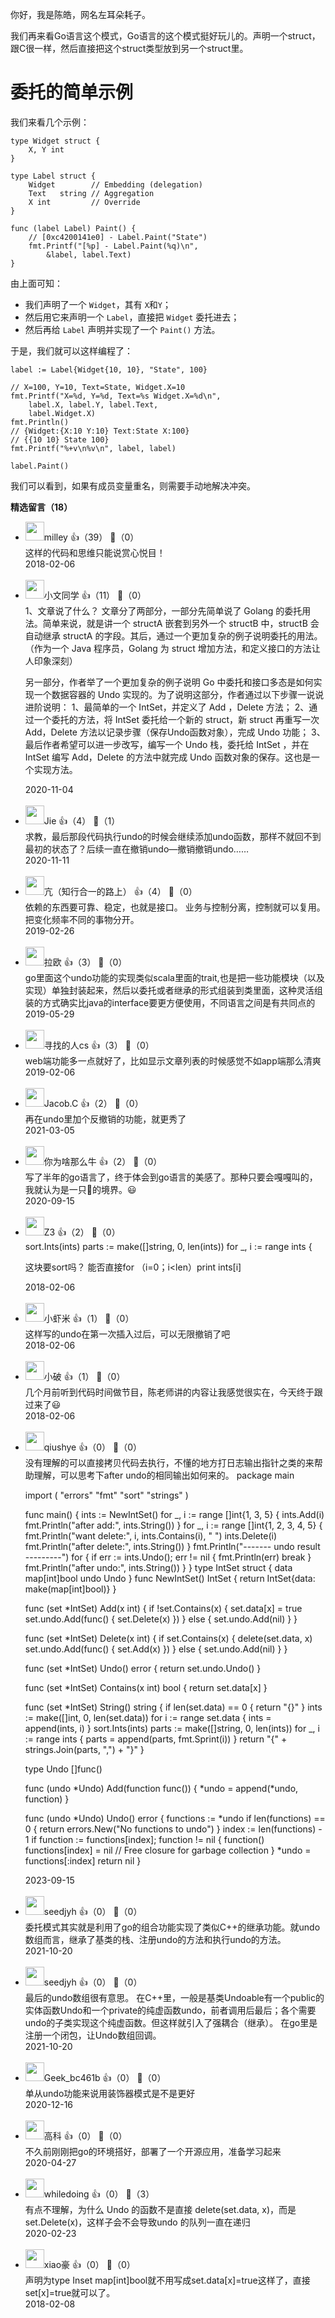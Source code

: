 你好，我是陈皓，网名左耳朵耗子。

我们再来看Go语言这个模式，Go语言的这个模式挺好玩儿的。声明一个struct，跟C很一样，然后直接把这个struct类型放到另一个struct里。

# 委托的简单示例

我们来看几个示例：

```
type Widget struct {
    X, Y int
}

type Label struct {
    Widget        // Embedding (delegation)
    Text   string // Aggregation
    X int         // Override 
}

func (label Label) Paint() {
	// [0xc4200141e0] - Label.Paint("State")
    fmt.Printf("[%p] - Label.Paint(%q)\n", 
    	&label, label.Text)
}
```

由上面可知：

- 我们声明了一个 `Widget`，其有 `X`和`Y`；
- 然后用它来声明一个 `Label`，直接把 `Widget` 委托进去；
- 然后再给 `Label` 声明并实现了一个 `Paint()` 方法。

于是，我们就可以这样编程了：

```
label := Label{Widget{10, 10}, "State", 100}

// X=100, Y=10, Text=State, Widget.X=10
fmt.Printf("X=%d, Y=%d, Text=%s Widget.X=%d\n", 
	label.X, label.Y, label.Text, 
	label.Widget.X)
fmt.Println()
// {Widget:{X:10 Y:10} Text:State X:100} 
// {{10 10} State 100}
fmt.Printf("%+v\n%v\n", label, label)

label.Paint()
```

我们可以看到，如果有成员变量重名，则需要手动地解决冲突。
<div><strong>精选留言（18）</strong></div><ul>
<li><img src="https://static001.geekbang.org/account/avatar/00/0f/46/d7/00e99ebb.jpg" width="30px"><span>milley</span> 👍（39） 💬（0）<div>这样的代码和思维只能说赏心悦目！</div>2018-02-06</li><br/><li><img src="https://static001.geekbang.org/account/avatar/00/0f/49/a5/e4c1c2d4.jpg" width="30px"><span>小文同学</span> 👍（11） 💬（0）<div>1、文章说了什么？
文章分了两部分，一部分先简单说了 Golang 的委托用法。简单来说，就是讲一个 structA 嵌套到另外一个 structB 中，structB 会自动继承 structA 的字段。其后，通过一个更加复杂的例子说明委托的用法。（作为一个 Java 程序员，Golang 为 struct 增加方法，和定义接口的方法让人印象深刻）

另一部分，作者举了一个更加复杂的例子说明 Go 中委托和接口多态是如何实现一个数据容器的 Undo 实现的。为了说明这部分，作者通过以下步骤一说说进阶说明：
1、最简单的一个 IntSet，并定义了 Add ，Delete 方法；
2、通过一个委托的方法，将 IntSet 委托给一个新的 struct，新 struct 再重写一次 Add，Delete 方法以记录步骤（保存Undo函数对象），完成 Undo 功能；
3、最后作者希望可以进一步改写，编写一个 Undo 栈，委托给 IntSet ，并在 IntSet 编写 Add，Delete 的方法中就完成 Undo 函数对象的保存。这也是一个实现方法。</div>2020-11-04</li><br/><li><img src="https://static001.geekbang.org/account/avatar/00/0f/f2/56/c39046c0.jpg" width="30px"><span>Jie</span> 👍（4） 💬（1）<div>求教，最后那段代码执行undo的时候会继续添加undo函数，那样不就回不到最初的状态了？后续一直在撤销undo—撤销撤销undo……</div>2020-11-11</li><br/><li><img src="https://static001.geekbang.org/account/avatar/00/14/8d/c5/898b13b4.jpg" width="30px"><span>亢（知行合一的路上）</span> 👍（4） 💬（0）<div>依赖的东西要可靠、稳定，也就是接口。
业务与控制分离，控制就可以复用。
把变化频率不同的事物分开。</div>2019-02-26</li><br/><li><img src="https://static001.geekbang.org/account/avatar/00/12/69/4d/81c44f45.jpg" width="30px"><span>拉欧</span> 👍（3） 💬（0）<div>go里面这个undo功能的实现类似scala里面的trait,也是把一些功能模块（以及实现）单独封装起来，然后以委托或者继承的形式组装到类里面，这种灵活组装的方式确实比java的interface要更方便使用，不同语言之间是有共同点的</div>2019-05-29</li><br/><li><img src="https://static001.geekbang.org/account/avatar/00/13/bd/dc/1ea396d2.jpg" width="30px"><span>寻找的人cs</span> 👍（3） 💬（0）<div>web端功能多一点就好了，比如显示文章列表的时候感觉不如app端那么清爽</div>2019-02-06</li><br/><li><img src="https://static001.geekbang.org/account/avatar/00/10/54/ad/6ee2b7cb.jpg" width="30px"><span>Jacob.C</span> 👍（2） 💬（0）<div>再在undo里加个反撤销的功能，就更秀了</div>2021-03-05</li><br/><li><img src="https://static001.geekbang.org/account/avatar/00/16/f1/12/7dac30d6.jpg" width="30px"><span>你为啥那么牛</span> 👍（2） 💬（0）<div>写了半年的go语言了，终于体会到go语言的美感了。那种只要会嘎嘎叫的，我就认为是一只🦆的境界。😃</div>2020-09-15</li><br/><li><img src="https://static001.geekbang.org/account/avatar/00/0f/42/45/cdfe6842.jpg" width="30px"><span>Z3</span> 👍（2） 💬（0）<div>sort.Ints(ints) parts := make([]string, 0, len(ints)) for _, i := range ints {


这块要sort吗？  能否直接for （i=0；i&lt;len）print ints[i]</div>2018-02-06</li><br/><li><img src="https://static001.geekbang.org/account/avatar/00/0f/57/d8/425e1b0a.jpg" width="30px"><span>小虾米</span> 👍（1） 💬（0）<div>这样写的undo在第一次插入过后，可以无限撤销了吧</div>2018-02-06</li><br/><li><img src="https://static001.geekbang.org/account/avatar/00/10/02/f5/3aaae06f.jpg" width="30px"><span>小破</span> 👍（1） 💬（0）<div>几个月前听到代码时间做节目，陈老师讲的内容让我感觉很实在，今天终于跟过来了😃</div>2018-02-06</li><br/><li><img src="" width="30px"><span>qiushye</span> 👍（0） 💬（0）<div>没有理解的可以直接拷贝代码去执行，不懂的地方打日志输出指针之类的来帮助理解，可以思考下after undo的相同输出如何来的。
package main

import (
	&quot;errors&quot;
	&quot;fmt&quot;
	&quot;sort&quot;
	&quot;strings&quot;
)

func main() {
	ints := NewIntSet()
	for _, i := range []int{1, 3, 5} {
		ints.Add(i)
		fmt.Println(&quot;after add:&quot;, ints.String())
	}
	for _, i := range []int{1, 2, 3, 4, 5} {
		fmt.Println(&quot;want delete:&quot;, i, ints.Contains(i), &quot; &quot;)
		ints.Delete(i)
		fmt.Println(&quot;after delete:&quot;, ints.String())
	}
	fmt.Println(&quot;------- undo result ---------&quot;)
	for {
		if err := ints.Undo(); err != nil {
			fmt.Println(err)
			break
		}
		fmt.Println(&quot;after undo:&quot;, ints.String())
	}
}
type IntSet struct {
	data map[int]bool
	undo Undo
}
func NewIntSet() IntSet {
	return IntSet{data: make(map[int]bool)}
}

func (set *IntSet) Add(x int) {
	if !set.Contains(x) {
		set.data[x] = true
		set.undo.Add(func() { set.Delete(x) })
	} else {
		set.undo.Add(nil)
	}
}

func (set *IntSet) Delete(x int) {
	if set.Contains(x) {
		delete(set.data, x)
		set.undo.Add(func() { set.Add(x) })
	} else {
		set.undo.Add(nil)
	}
}

func (set *IntSet) Undo() error {
	return set.undo.Undo()
}

func (set *IntSet) Contains(x int) bool {
	return set.data[x]
}

func (set *IntSet) String() string { 
	if len(set.data) == 0 {
		return &quot;{}&quot;
	}
	ints := make([]int, 0, len(set.data))
	for i := range set.data {
		ints = append(ints, i)
	}
	sort.Ints(ints)
	parts := make([]string, 0, len(ints))
	for _, i := range ints {
		parts = append(parts, fmt.Sprint(i))
	}
	return &quot;{&quot; + strings.Join(parts, &quot;,&quot;) + &quot;}&quot;
}

type Undo []func()

func (undo *Undo) Add(function func()) {
	*undo = append(*undo, function)
}

func (undo *Undo) Undo() error {
	functions := *undo
	if len(functions) == 0 {
		return errors.New(&quot;No functions to undo&quot;)
	}
	index := len(functions) - 1
	if function := functions[index]; function != nil {
		function()
		functions[index] = nil &#47;&#47; Free closure for garbage collection
	}
	*undo = functions[:index]
	return nil
}
</div>2023-09-15</li><br/><li><img src="https://thirdwx.qlogo.cn/mmopen/vi_32/DYAIOgq83er4IPqj4H3jQHq4C1lgKh6ZroK3CVmGLiadic7S1rxbuy09JM9x8Aib6VkozPkO4lrUTHAhicX1z9Cg2w/132" width="30px"><span>seedjyh</span> 👍（0） 💬（0）<div>委托模式其实就是利用了go的组合功能实现了类似C++的继承功能。就undo数组而言，继承了基类的栈、注册undo的方法和执行undo的方法。</div>2021-10-20</li><br/><li><img src="https://thirdwx.qlogo.cn/mmopen/vi_32/DYAIOgq83er4IPqj4H3jQHq4C1lgKh6ZroK3CVmGLiadic7S1rxbuy09JM9x8Aib6VkozPkO4lrUTHAhicX1z9Cg2w/132" width="30px"><span>seedjyh</span> 👍（0） 💬（0）<div>最后的undo数组很有意思。
在C++里，一般是基类Undoable有一个public的实体函数Undo和一个private的纯虚函数undo，前者调用后最后；各个需要undo的子类实现这个纯虚函数。但这样就引入了强耦合（继承）。
在go里是注册一个闭包，让Undo数组回调。</div>2021-10-20</li><br/><li><img src="https://static001.geekbang.org/account/avatar/00/17/18/80/741d9e98.jpg" width="30px"><span>Geek_bc461b</span> 👍（0） 💬（0）<div>单从undo功能来说用装饰器模式是不是更好</div>2020-12-16</li><br/><li><img src="https://static001.geekbang.org/account/avatar/00/10/e6/70/b9907b0e.jpg" width="30px"><span>高科</span> 👍（0） 💬（0）<div>不久前刚刚把go的环境搭好，部署了一个开源应用，准备学习起来</div>2020-04-27</li><br/><li><img src="https://static001.geekbang.org/account/avatar/00/10/04/2b/68d6ac0d.jpg" width="30px"><span>whiledoing</span> 👍（0） 💬（3）<div>有点不理解，为什么 Undo 的函数不是直接 delete(set.data, x)，而是 set.Delete(x)，这样子会不会导致undo 的队列一直在递归</div>2020-02-23</li><br/><li><img src="https://static001.geekbang.org/account/avatar/00/0f/a9/71/78796fd5.jpg" width="30px"><span>xiao豪</span> 👍（0） 💬（0）<div>声明为type Inset map[int]bool就不用写成set.data[x]=true这样了，直接set[x]=true就可以了。</div>2018-02-08</li><br/>
</ul>